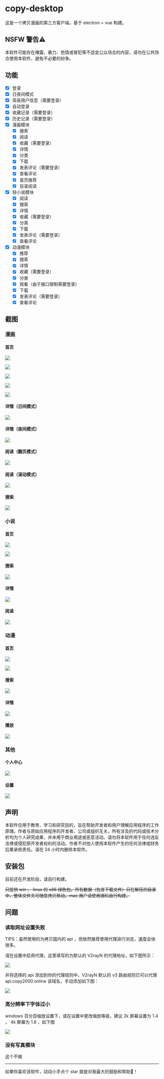 # copy-desktop

这是一个拷贝漫画的第三方客户端，基于 electron + vue 构建。

## NSFW 警告⚠

本软件可能存在裸露、暴力、色情或冒犯等不适宜公众场合的内容，请勿在公共场合使用本软件，避免不必要的纷争。

## 功能

- [x] 登录
- [x] 日夜间模式
- [x] 简易用户信息（需要登录）
- [x] 自动登录
- [x] 收藏记录（需要登录）
- [x] 历史记录（需要登录）
- [x] 漫画模块
  - [x] 搜索
  - [x] 阅读
  - [x] 收藏（需要登录）
  - [x] 详情
  - [x] 分类
  - [x] 下载
  - [x] 发表评论（需要登录）
  - [x] 查看评论
  - [x] 首页推荐
  - [x] 目录阅读
- [x] 轻小说模块
  - [x] 阅读
  - [x] 搜索
  - [x] 详情
  - [x] 收藏（需要登录）
  - [x] 分类
  - [x] 下载
  - [x] 发表评论（需要登录）
  - [x] 查看评论
- [x] 动漫模块
  - [x] 推荐
  - [x] 搜索
  - [x] 详情
  - [x] 收藏（需要登录）
  - [x] 分类
  - [x] 观看（由于接口限制需要登录）
  - [x] 下载
  - [x] 发表评论（需要登录）
  - [x] 查看评论

## 截图

### 漫画

#### 首页

![](./readme-assets/comic/首页1.png)

![](./readme-assets/comic/首页2.png)

![](./readme-assets/comic/首页3.png)

![](./readme-assets/comic/首页4.png)

![](./readme-assets/comic/首页5.png)

#### 详情（日间模式）

![](./readme-assets/comic/详情页（日间模式）.png)

#### 详情（夜间模式）

![](./readme-assets/comic/详情页（夜间模式）.png)

#### 阅读（翻页模式）

![](./readme-assets/comic/阅读（翻页模式）.png)

#### 阅读（滚动模式）

![](./readme-assets/comic/阅读（滚动模式）.png)

#### 搜索

![](./readme-assets/comic/搜索.png)

### 小说

#### 首页

![](./readme-assets/light-novel/首页1.png)

![](./readme-assets/light-novel/首页2.png)

#### 搜索

![](./readme-assets/light-novel/搜索.png)

#### 详情

![](./readme-assets/light-novel/详情.png)

#### 阅读

![](./readme-assets/light-novel/阅读.png)

### 动漫

#### 首页

![](./readme-assets/anime/首页1.png)

![](./readme-assets/anime/首页2.png)

#### 搜索

![](./readme-assets/anime/搜索.png)

#### 详情

![](./readme-assets/anime/详情.png)

#### 播放

![](./readme-assets/anime/播放.png)

### 其他

#### 个人中心

![](./readme-assets/个人中心.png)

#### 设置

![](./readme-assets/设置.png)

## 声明

本软件仅用于教育、学习和研究目的，旨在帮助开发者和用户理解应用程序的工作原理。作者与原始应用程序的开发者、公司或组织无关。所有涉及的代码或技术分析均为个人研究成果，并未用于商业用途或恶意活动。请勿将本软件用于任何违反法律或侵犯原开发者权利的活动。作者不对他人使用本软件产生的任何法律或财务后果承担责任。请在 24 小时内删除本软件。

## 安装包

目前还在开发阶段，请自行构建。

~~只提供 win 、 linux 的 x86 绿色包，所有数据（包含下载文件）只在解压的目录中，整体文件夹可随意拷贝移动。mac 用户请使用源码自行构建。~~

## 问题

### 读取网址设置失败

TIPS：虽然使用的为拷贝国内的 api ，但依然推荐使用代理进行浏览，速度会快很多。

请在设置中启用代理，这里填写的为默认的 V2rayN 的代理地址，如下图所示：

![](./readme-assets/启用代理.png)

并将选择的 api 添加到你的代理规则中，V2rayN 默认的 v3 路由规则已可以代理 api.copy2000.online 该域名，手动添加如下图：

![](./readme-assets/V2rayN添加代理.png)

### 高分辨率下字体过小

windows 百分百缩放设置下，请在设置中更改缩放等级，建议 2k 屏幕设置为 1.4 ， 4k 屏幕为 1.8 ，如下图

![](./readme-assets/设置缩放等级.png)

### 没有写真模块

这个不做

---

如果你喜欢该软件，动动小手点个 star 就是对我最大的鼓励和帮助🙇‍！